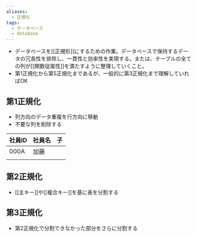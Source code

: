 ```yaml
---
aliases:
  - 正規化
tags:
  - データベース
  - database
---
```

- データベースを[[正規形]]にするための作業。データベースで保持するデータの冗長性を排除し、一貫性と効率性を実現する。または、テーブルの全ての列が[[関数従属性]]を満たすように整理していくこと。
- 第1正規化から第5正規化まであるが、一般的に第3正規化まで理解していればOK
## 第1正規化
- 列方向のデータ重複を行方向に移動
- 不要な列を削除する
	
| 社員ID | 社員名 | 子  |
| ------ | ------ | --- |
| 000A   | 加藤   |     |
|        |        |     |

## 第2正規化
- [[主キー]]や[[複合キー]]を基に表を分割する

## 第3正規化
- 第2正規化で分割できなかった部分をさらに分割する